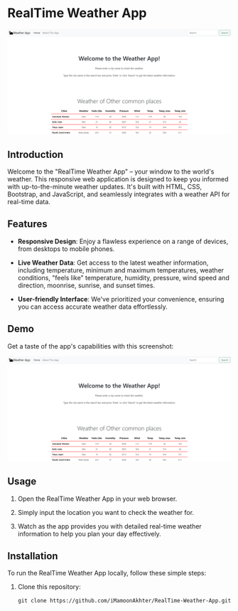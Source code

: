# RealTime Weather App

![Demo](demo.png)

## Introduction

Welcome to the "RealTime Weather App" – your window to the world's weather. This responsive web application is designed to keep you informed with up-to-the-minute weather updates. It's built with HTML, CSS, Bootstrap, and JavaScript, and seamlessly integrates with a weather API for real-time data.

## Features

- **Responsive Design**: Enjoy a flawless experience on a range of devices, from desktops to mobile phones.

- **Live Weather Data**: Get access to the latest weather information, including temperature, minimum and maximum temperatures, weather conditions, "feels like" temperature, humidity, pressure, wind speed and direction, moonrise, sunrise, and sunset times.

- **User-friendly Interface**: We've prioritized your convenience, ensuring you can access accurate weather data effortlessly.

## Demo

Get a taste of the app's capabilities with this screenshot:

![Demo Screenshot](demo.png)

## Usage

1. Open the RealTime Weather App in your web browser.

2. Simply input the location you want to check the weather for.

3. Watch as the app provides you with detailed real-time weather information to help you plan your day effectively.

## Installation

To run the RealTime Weather App locally, follow these simple steps:

1. Clone this repository:
   ```shell
   git clone https://github.com/iMamoonAkhter/RealTime-Weather-App.git
